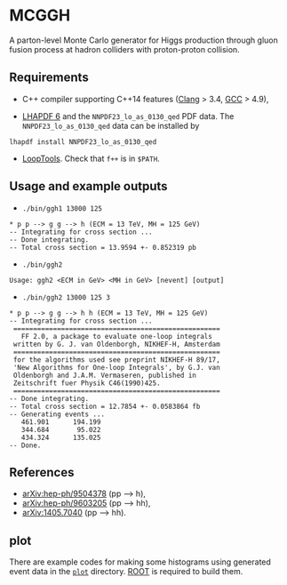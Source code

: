 # MCGGH

A parton-level Monte Carlo generator for Higgs production through gluon fusion process at hadron colliders with proton-proton collision.

## Requirements

* C++ compiler supporting C++14 features ([Clang](http://clang.llvm.org/cxx_status.html) > 3.4, [GCC](https://gcc.gnu.org/projects/cxx-status.html) > 4.9),

* [LHAPDF 6](http://lhapdf.hepforge.org/) and the `NNPDF23_lo_as_0130_qed` PDF data. The `NNPDF23_lo_as_0130_qed` data can be installed by

``` shell
lhapdf install NNPDF23_lo_as_0130_qed
```

* [LoopTools](http://www.feynarts.de/looptools/). Check that `f++` is in `$PATH`.

## Usage and example outputs

* `./bin/ggh1 13000 125`

```
* p p --> g g --> h (ECM = 13 TeV, MH = 125 GeV)
-- Integrating for cross section ...
-- Done integrating.
-- Total cross section = 13.9594 +- 0.852319 pb
```

* `./bin/ggh2`

```
Usage: ggh2 <ECM in GeV> <MH in GeV> [nevent] [output]
```

* `./bin/ggh2 13000 125 3`

```
* p p --> g g --> h h (ECM = 13 TeV, MH = 125 GeV)
-- Integrating for cross section ...
 ====================================================
   FF 2.0, a package to evaluate one-loop integrals
 written by G. J. van Oldenborgh, NIKHEF-H, Amsterdam
 ====================================================
 for the algorithms used see preprint NIKHEF-H 89/17,
 'New Algorithms for One-loop Integrals', by G.J. van
 Oldenborgh and J.A.M. Vermaseren, published in
 Zeitschrift fuer Physik C46(1990)425.
 ====================================================
-- Done integrating.
-- Total cross section = 12.7854 +- 0.0583864 fb
-- Generating events ...
   461.901      194.199
   344.684       95.022
   434.324      135.025
-- Done.
```

## References

* [arXiv:hep-ph/9504378](https://arxiv.org/abs/hep-ph/9504378) (pp --> h),
* [arXiv:hep-ph/9603205](https://arxiv.org/abs/hep-ph/9603205) (pp --> hh),
* [arXiv:1405.7040](https://arxiv.org/abs/1405.7040) (pp --> hh).

## plot

There are example codes for making some histograms using generated event data in the [`plot`](plot) directory. [ROOT](https://root.cern.ch/) is required to build them.
